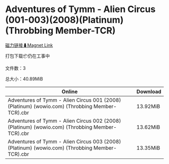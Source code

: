 # Adventures of Tymm - Alien Circus (001-003)(2008)(Platinum)(Throbbing Member-TCR)

[磁力链接⬇Magnet Link](magnet:?xt=urn:btih:3d6f4d3a91ec17e5a7196b6ed5d405cc1e9fc27b&dn=Adventures%20of%20Tymm%20-%20Alien%20Circus%20%28001-003%29%282008%29%28Platinum%29%28Throbbing%20Member-TCR%29)

打包下载📦仍在工事中

文件数：3

总大小：40.89MiB

Online | Download
--- | ---
Adventures of Tymm - Alien Circus 001 (2008) (Platinum) (wowio.com) (Throbbing Member-TCR).cbr | 13.92MiB
Adventures of Tymm - Alien Circus 002 (2008) (Platinum) (wowio.com) (Throbbing Member-TCR).cbr | 13.62MiB
Adventures of Tymm - Alien Circus 003 (2008) (Platinum) (wowio.com) (Throbbing Member-TCR).cbr | 13.35MiB